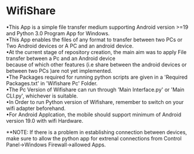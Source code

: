 # WifiShare
•This App is a simple file transfer medium supporting Android version >=19 and Python 3.0 Program App for Windows.<br />
•This App enables the files of any format to transfer between two PCs or Two Android devices or A PC and an android device.<br />
•At the current stage of repository creation, the main aim was to apply File transfer between a Pc and an Android device<br />
  because of which other features (i.e share between the android devices or between two PCs )are not yet implemented.<br />
•The Packages required for running python scripts are given in a 'Required Packages.txt' in 'Wifishare Pc' Folder.<br />
•The Pc Version of Wifishare can run through 'Main Interface.py' or 'Main CLI.py', whichever is suitable.<br />
•In Order to run Python version of Wifishare, remember to switch on your wifi adapter beforehand.<br />
•For Android Applcation, the mobile should support minimum of Android version 19.0 with wifi Hardware.<br />

**NOTE: If there is a problem in establishing connection between devices, make sure to allow the python app for extrenal connections 
  from Control Panel->Windows Firewall->allowed Apps.
  

